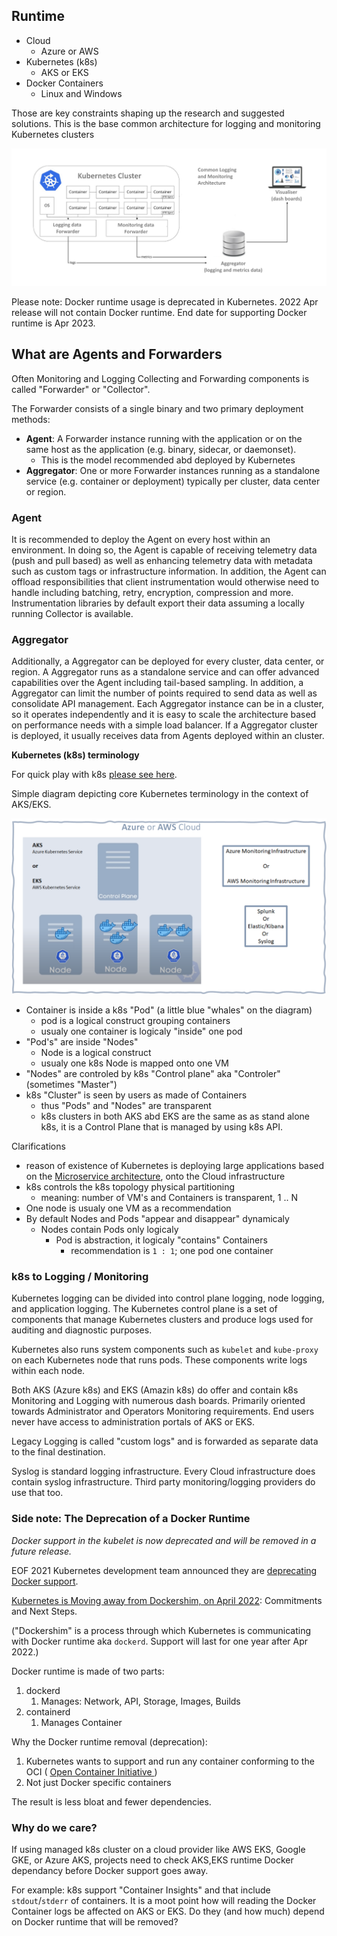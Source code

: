 ## Runtime 

- Cloud
  - Azure or AWS
- Kubernetes (k8s)
  - AKS or EKS
- Docker Containers
  - Linux and Windows 

Those are key constraints shaping up the research and suggested solutions. This is the base common architecture for logging and monitoring Kubernetes clusters

![](key_assumptions_media/common_loggin_arch.png)

Please note: Docker runtime usage is deprecated in Kubernetes. 2022 Apr release will not contain Docker runtime. End date for supporting Docker runtime is Apr 2023.

## What are Agents and Forwarders

Often Monitoring and Logging Collecting and Forwarding components is called "Forwarder" or "Collector".

The Forwarder consists of a single binary and two primary deployment methods:

- **Agent**: A Forwarder instance running with the application or on the same host as the application (e.g. binary, sidecar, or daemonset).
  - This is the model recommended abd deployed by Kubernetes  
- **Aggregator**: One or more Forwarder instances running as a standalone service (e.g. container or deployment) typically per cluster, data center or region.
  
### Agent
It is recommended to deploy the Agent on every host within an environment. In doing so, the Agent is capable of receiving telemetry data (push and pull based) as well as enhancing telemetry data with metadata such as custom tags or infrastructure information. In addition, the Agent can offload responsibilities that client instrumentation would otherwise need to handle including batching, retry, encryption, compression and more. Instrumentation libraries by default export their data assuming a locally running Collector is available.

### Aggregator
Additionally, a Aggregator can be deployed for every cluster, data center, or region. A Aggregator runs as a standalone service and can offer advanced capabilities over the Agent including tail-based sampling. In addition, a Aggregator can limit the number of points required to send data as well as consolidate API management. Each Aggregator instance can be in a cluster, so it operates independently and it is easy to scale the architecture based on performance needs with a simple load balancer. If a Aggregator cluster is deployed, it usually receives data from Agents deployed within an cluster.

**Kubernetes (k8s) terminology**

For quick play with k8s [please see here](https://labs.play-with-k8s.com).

Simple diagram depicting core Kubernetes terminology in the context of AKS/EKS.

![](key_assumptions_media/aks_or_aks_and_logging.png)

- Container is inside a k8s "Pod" (a little blue "whales" on the diagram)
  - pod is a logical construct grouping containers
  - usualy one container is logicaly "inside" one pod
- "Pod's" are inside "Nodes"
  - Node is a logical construct
  - usualy one k8s Node is mapped onto one VM
- "Nodes" are controled by k8s "Control plane" aka "Controler" (sometimes "Master")
- k8s "Cluster" is seen by users as made of Containers
  - thus "Pods" and "Nodes" are transparent
  - k8s clusters in both AKS abd EKS are the same as as stand alone k8s, it is a Control Plane that is managed by using k8s API.

Clarifications

- reason of existence of Kubernetes is deploying large applications based on the [Microservice architecture](https://en.wikipedia.org/wiki/Microservices), onto the Cloud infrastructure 
- k8s controls the k8s topology physical partitioning
  - meaning: number of VM's and Containers is transparent, 1 .. N
- One node is usualy one VM as a recommendation
- By default Nodes and Pods "appear and disappear" dynamicaly
  - Nodes contain Pods only logicaly  
    - Pod is abstraction, it logicaly "contains" Containers
      - recommendation is `1 : 1`; one pod one container

### k8s to Logging / Monitoring

Kubernetes logging can be divided into control plane logging, node logging, and application logging. The Kubernetes control plane is a set of components that manage Kubernetes clusters and produce logs used for auditing and diagnostic purposes.

Kubernetes also runs system components such as `kubelet` and `kube-proxy` on each Kubernetes node that runs pods. These components write logs within each node. 

Both AKS (Azure k8s) and EKS (Amazin k8s) do offer and contain k8s Monitoring and Logging with numerous dash boards. Primarily oriented towards Administrator and Operators Monitoring requirements. End users never have access to administration portals of AKS or EKS.

Legacy Logging is called "custom logs" and is forwarded as separate data to the final destination. 

Syslog is standard logging infrastructure. Every Cloud infrastructure does contain syslog infrastructure. Third party monitoring/logging providers do use that too. 

### Side note: The Deprecation of a Docker Runtime

<!-- https://semaphoreci.com/blog/kubernetes-vs-docker -->

*Docker support in the kubelet is now deprecated and will be removed in a future release.*

EOF 2021 Kubernetes development team announced they are [deprecating Docker support](https://github.com/kubernetes/kubernetes/blob/master/CHANGELOG/CHANGELOG-1.20.md#deprecation).

[Kubernetes is Moving away from Dockershim, on April 2022](https://kubernetes.io/blog/2022/01/07/kubernetes-is-moving-on-from-dockershim/): Commitments and Next Steps.

("Dockershim" is a process through which Kubernetes is communicating with Docker runtime aka `dockerd`. Support will last for one year after Apr 2022.)

Docker runtime is made of two parts:

1. dockerd
   1. Manages: Network, API, Storage, Images, Builds
2. containerd
   1. Manages Container

Why the Docker runtime removal (deprecation):

1. Kubernetes wants to support and run any container conforming to the OCI ( [Open Container Initiative ](https://opencontainers.org/)) 
1. Not just Docker specific containers

The result is less bloat and fewer dependencies.

### Why do we care?

If using managed k8s cluster on a cloud provider like AWS EKS, Google GKE, or Azure AKS, projects need to check AKS,EKS runtime Docker dependancy before Docker support goes away. 

For example: k8s support "Container Insights" and that include `stdout`/`stderr` of containers. It is a moot point how will reading the Docker Container logs be affected on AKS or EKS. Do they (and how much) depend on Docker runtime that will be removed? 

<!-- div class="page"/ -->


